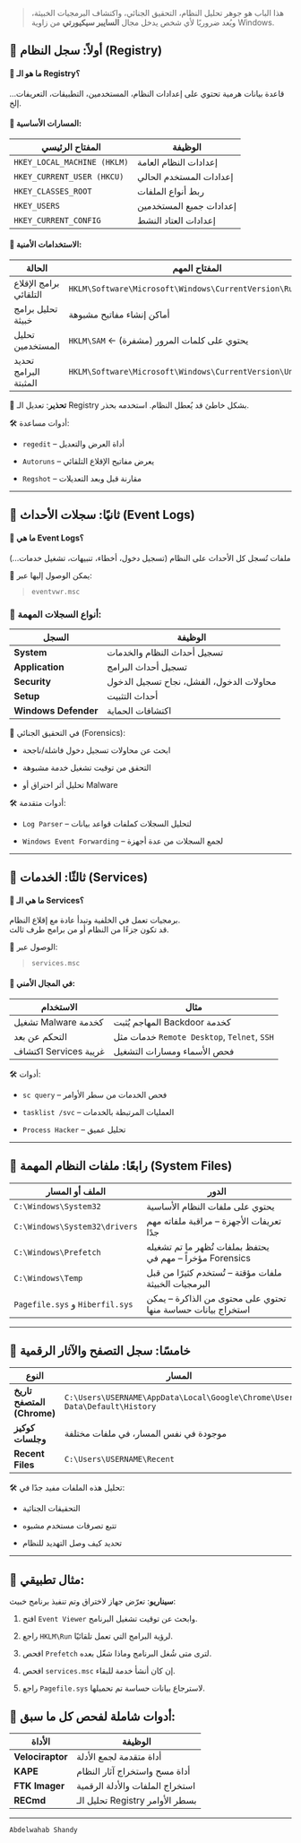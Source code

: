 > هذا الباب هو جوهر تحليل النظام، التحقيق الجنائي، واكتشاف البرمجيات الخبيثة، ويُعد ضروريًا لأي شخص يدخل مجال **السايبر سيكيورتي** من زاوية Windows.

## 🔐 أولاً: **سجل النظام (Registry)**

#### 📌 ما هو الـ Registry؟

قاعدة بيانات هرمية تحتوي على إعدادات النظام، المستخدمين، التطبيقات، التعريفات... إلخ.
#### 📂 المسارات الأساسية:
|المفتاح الرئيسي|الوظيفة|
|---|---|
|`HKEY_LOCAL_MACHINE (HKLM)`|إعدادات النظام العامة|
|`HKEY_CURRENT_USER (HKCU)`|إعدادات المستخدم الحالي|
|`HKEY_CLASSES_ROOT`|ربط أنواع الملفات|
|`HKEY_USERS`|إعدادات جميع المستخدمين|
|`HKEY_CURRENT_CONFIG`|إعدادات العتاد النشط|
#### 🎯 الاستخدامات الأمنية:
|الحالة|المفتاح المهم|
|---|---|
|برامج الإقلاع التلقائي|`HKLM\Software\Microsoft\Windows\CurrentVersion\Run`|
|تحليل برامج خبيثة|أماكن إنشاء مفاتيح مشبوهة|
|تحليل المستخدمين|`HKLM\SAM` ← يحتوي على كلمات المرور (مشفرة)|
|تحديد البرامج المثبتة|`HKLM\Software\Microsoft\Windows\CurrentVersion\Uninstall`|
🔎 **تحذير**: تعديل الـ Registry بشكل خاطئ قد يُعطل النظام. استخدمه بحذر.

🛠️ أدوات مساعدة:

- `regedit` – أداة العرض والتعديل

- `Autoruns` – يعرض مفاتيح الإقلاع التلقائي

- `Regshot` – مقارنة قبل وبعد التعديلات
---
## 📝 ثانيًا: **سجلات الأحداث (Event Logs)**

#### 📌 ما هي Event Logs؟

ملفات تُسجل كل الأحداث على النظام (تسجيل دخول، أخطاء، تنبيهات، تشغيل خدمات...)

📍 يمكن الوصول إليها عبر:

> `eventvwr.msc`

### 📂 أنواع السجلات المهمة:
|السجل|الوظيفة|
|---|---|
|**System**|تسجيل أحداث النظام والخدمات|
|**Application**|تسجيل أحداث البرامج|
|**Security**|محاولات الدخول، الفشل، نجاح تسجيل الدخول|
|**Setup**|أحداث التثبيت|
|**Windows Defender**|اكتشافات الحماية|

🔐 في التحقيق الجنائي (Forensics):

- ابحث عن محاولات تسجيل دخول فاشلة/ناجحة

- التحقق من توقيت تشغيل خدمة مشبوهة

- تحليل أثر اختراق أو Malware


🛠️ أدوات متقدمة:

- `Log Parser` – لتحليل السجلات كملفات قواعد بيانات

- `Windows Event Forwarding` – لجمع السجلات من عدة أجهزة
---
## 🧰 ثالثًا: **الخدمات (Services)**

#### 📌 ما هي الـ Services؟

برمجيات تعمل في الخلفية وتبدأ عادة مع إقلاع النظام.  
قد تكون جزءًا من النظام أو من برامج طرف ثالث.

📍 الوصول عبر:
> `services.msc`

#### 🎯 في المجال الأمني:
|الاستخدام|مثال|
|---|---|
|تشغيل Malware كخدمة|المهاجم يُثبت Backdoor كخدمة|
|التحكم عن بعد|خدمات مثل `Remote Desktop`, `Telnet`, `SSH`|
|اكتشاف Services غريبة|فحص الأسماء ومسارات التشغيل|
🛠️ أدوات:

- `sc query` – فحص الخدمات من سطر الأوامر

- `tasklist /svc` – العمليات المرتبطة بالخدمات

- `Process Hacker` – تحليل عميق
---
## 📂 رابعًا: ملفات النظام المهمة (System Files)
| الملف أو المسار                 | الدور                                                       |
| ------------------------------- | ----------------------------------------------------------- |
| `C:\Windows\System32`           | يحتوي على ملفات النظام الأساسية                             |
| `C:\Windows\System32\drivers`   | تعريفات الأجهزة – مراقبة ملفاته مهم جدًا                    |
| `C:\Windows\Prefetch`           | يحتفظ بملفات تُظهر ما تم تشغيله مؤخراً – مهم في Forensics   |
| `C:\Windows\Temp`               | ملفات مؤقتة – تُستخدم كثيرًا من قبل البرمجيات الخبيثة       |
| `Pagefile.sys` و `Hiberfil.sys` | تحتوي على محتوى من الذاكرة – يمكن استخراج بيانات حساسة منها |

---

## 🧠 خامسًا: سجل التصفح والآثار الرقمية

|النوع|المسار|
|---|---|
|**تاريخ المتصفح (Chrome)**|`C:\Users\USERNAME\AppData\Local\Google\Chrome\User Data\Default\History`|
|**كوكيز وجلسات**|موجودة في نفس المسار، في ملفات مختلفة|
|**Recent Files**|`C:\Users\USERNAME\Recent`|

🛠️ تحليل هذه الملفات مفيد جدًا في:

- التحقيقات الجنائية

- تتبع تصرفات مستخدم مشبوه

- تحديد كيف وصل التهديد للنظام
---
## 🧪 مثال تطبيقي:

**سيناريو**: تعرّض جهاز لاختراق وتم تنفيذ برنامج خبيث:

1. افتح `Event Viewer` وابحث عن توقيت تشغيل البرنامج.

2. راجع `HKLM\Run` لرؤية البرامج التي تعمل تلقائيًا.

3. افحص `Prefetch` لترى متى شُغل البرنامج وماذا شغّل بعده.

4. افحص `services.msc` إن كان أنشأ خدمة للبقاء.

5. راجع `Pagefile.sys` لاسترجاع بيانات حساسة تم تحميلها.

## 🧰 أدوات شاملة لفحص كل ما سبق:

|الأداة|الوظيفة|
|---|---|
|**Velociraptor**|أداة متقدمة لجمع الأدلة|
|**KAPE**|أداة مسح واستخراج آثار النظام|
|**FTK Imager**|استخراج الملفات والأدلة الرقمية|
|**RECmd**|تحليل الـ Registry بسطر الأوامر|

---
`Abdelwahab Shandy`

















